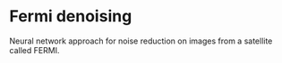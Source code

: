 # Fermi denoising
Neural network approach for noise reduction on images from a satellite called FERMI.
